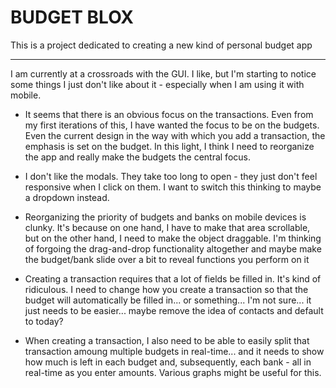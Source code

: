 BUDGET BLOX
============

This is a project dedicated to creating a new kind of personal budget app

-------------

I am currently at a crossroads with the GUI. I like, but I'm starting to notice some things I just don't like about it - especially when I am using it with mobile.

* It seems that there is an obvious focus on the transactions. Even from my first iterations of this, I have wanted the focus to be on the budgets. Even the current design in the way with which you add a transaction, the emphasis is set on the budget. In this light, I think I need to reorganize the app and really make the budgets the central focus.

* I don't like the modals. They take too long to open - they just don't feel responsive when I click on them. I want to switch this thinking to maybe a dropdown instead.

* Reorganizing the priority of budgets and banks on mobile devices is clunky. It's because on one hand, I have to make that area scrollable, but on the other hand, I need to make the object draggable. I'm thinking of forgoing the drag-and-drop functionality altogether and maybe make the budget/bank slide over a bit to reveal functions you perform on it

* Creating a transaction requires that a lot of fields be filled in. It's kind of ridiculous. I need to change how you create a transaction so that the budget will automatically be filled in... or something... I'm not sure... it just needs to be easier... maybe remove the idea of contacts and default to today?

* When creating a transaction, I also need to be able to easily split that transaction amoung multiple budgets in real-time... and it needs to show how much is left in each budget and, subsequently, each bank - all in real-time as you enter amounts. Various graphs might be useful for this.